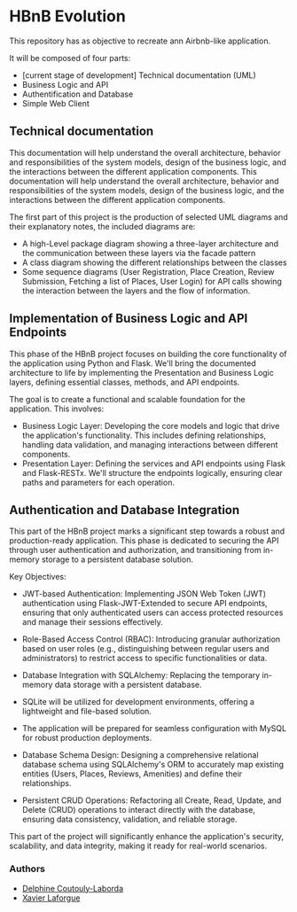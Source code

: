 # HBnB Evolution
This repository has as objective to recreate ann Airbnb-like application.

It will be composed of four parts:
- [current stage of development] Technical documentation (UML)
- Business Logic and API
- Authentification and Database
- Simple Web Client

## Technical documentation
This documentation will help understand the overall architecture, behavior and responsibilities of the system models, design of the business logic, and the interactions between the different application components.
This documentation will help understand the overall architecture, behavior and responsibilities of the system models, design of the business logic, and the interactions between the different application components.

The first part of this project is the production of selected UML diagrams and their explanatory notes, the included diagrams are:
- A high-Level package diagram showing a three-layer architecture and the communication between these layers via the facade pattern
- A class diagram showing the different relationships between the classes
- Some sequence diagrams (User Registration, Place Creation, Review Submission, Fetching a list of Places, User Login) for API calls showing the interaction between the layers and the flow of information.

## Implementation of Business Logic and API Endpoints
This phase of the HBnB project focuses on building the core functionality of the application using Python and Flask. We'll bring the documented architecture to life by implementing the Presentation and Business Logic layers, defining essential classes, methods, and API endpoints.

The goal is to create a functional and scalable foundation for the application. This involves:

- Business Logic Layer: Developing the core models and logic that drive the application's functionality. This includes defining relationships, handling data validation, and managing interactions between different components.
- Presentation Layer: Defining the services and API endpoints using Flask and Flask-RESTx. We'll structure the endpoints logically, ensuring clear paths and parameters for each operation.

## Authentication and Database Integration
This part of the HBnB project marks a significant step towards a robust and production-ready application. This phase is dedicated to securing the API through user authentication and authorization, and transitioning from in-memory storage to a persistent database solution.

Key Objectives:
- JWT-based Authentication: Implementing JSON Web Token (JWT) authentication using Flask-JWT-Extended to secure API endpoints, ensuring that only authenticated users can access protected resources and manage their sessions effectively.

- Role-Based Access Control (RBAC): Introducing granular authorization based on user roles (e.g., distinguishing between regular users and administrators) to restrict access to specific functionalities or data.

- Database Integration with SQLAlchemy: Replacing the temporary in-memory data storage with a persistent database.

- SQLite will be utilized for development environments, offering a lightweight and file-based solution.

- The application will be prepared for seamless configuration with MySQL for robust production deployments.

- Database Schema Design: Designing a comprehensive relational database schema using SQLAlchemy's ORM to accurately map existing entities (Users, Places, Reviews, Amenities) and define their relationships.

- Persistent CRUD Operations: Refactoring all Create, Read, Update, and Delete (CRUD) operations to interact directly with the database, ensuring data consistency, validation, and reliable storage.

This part of the project will significantly enhance the application's security, scalability, and data integrity, making it ready for real-world scenarios.

### Authors
- [Delphine Coutouly-Laborda](https://github.com/Delphes1980)
- [Xavier Laforgue](https://github.com/XavierLaforgue)
